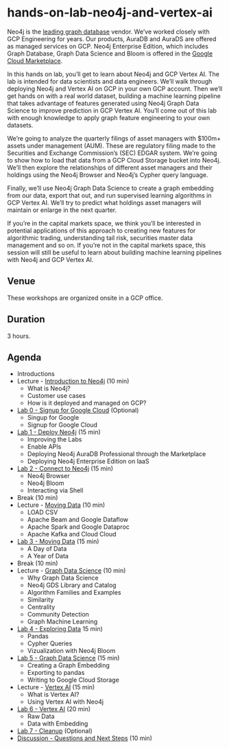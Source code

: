 # hands-on-lab-neo4j-and-vertex-ai
Neo4j is the [leading graph database](https://neo4j.com/whitepapers/forrester-wave-graph-data-platforms/) vendor.  We’ve worked closely with GCP Engineering for years.  Our products, AuraDB and AuraDS are offered as managed services on GCP.  Neo4j Enterprise Edition, which includes Graph Database, Graph Data Science and Bloom is offered in the [Google Cloud Marketplace](https://console.cloud.google.com/marketplace/browse?q=neo4j).

In this hands on lab, you’ll get to learn about Neo4j and GCP Vertex AI.  The lab is intended for data scientists and data engineers.  We’ll walk through deploying Neo4j and Vertex AI on GCP in your own GCP account.  Then we’ll get hands on with a real world dataset, building a machine learning pipeline that takes advantage of features generated using Neo4j Graph Data Science to improve prediction in GCP Vertex AI.  You’ll come out of this lab with enough knowledge to apply graph feature engineering to your own datasets.

We’re going to analyze the quarterly filings of asset managers with $100m+ assets under management (AUM).  These are regulatory filing made to the Securities and Exchange Commission’s (SEC) EDGAR system.  We’re going to show how to load that data from a GCP Cloud Storage bucket into Neo4j.  We’ll then explore the relationships of different asset managers and their holdings using the Neo4j Browser and Neo4j’s Cypher query language.

Finally, we’ll use Neo4j Graph Data Science to create a graph embedding from our data, export that out, and run supervised learning algorithms in GCP Vertex AI.  We’ll try to predict what holdings asset managers will maintain or enlarge in the next quarter.  

If you’re in the capital markets space, we think you’ll be interested in potential applications of this approach to creating new features for algorithmic trading, understanding tail risk, securities master data management and so on.  If you’re not in the capital markets space, this session will still be useful to learn about building machine learning pipelines with Neo4j and GCP Vertex AI.

## Venue
These workshops are organized onsite in a GCP office.

## Duration
3 hours.

## Agenda
* Introductions
* Lecture - [Introduction to Neo4j](https://docs.google.com/presentation/d/1WvPzs_JEh8uuKEAQGecH1rUd1NoRzqZIKc-hQkuBdXQ/edit?usp=sharing) (10 min)
    * What is Neo4j?
    * Customer use cases
    * How is it deployed and managed on GCP?
* [Lab 0 - Signup for Google Cloud](Lab%200%20-%20Signup%20for%20Google%20Cloud) (Optional)
    * Singup for Google
    * Signup for Google Cloud
* [Lab 1 - Deploy Neo4j](Lab%201%20-%20Deploy%20Neo4j) (15 min)
    * Improving the Labs
    * Enable APIs
    * Deploying Neo4j AuraDB Professional through the Marketplace
    * Deploying Neo4j Enterprise Edition on IaaS
* [Lab 2 - Connect to Neo4j](Lab%202%20-%20Connect%20to%20Neo4j/README.md) (15 min)
    * Neo4j Browser
    * Neo4j Bloom
    * Interacting via Shell
* Break (10 min)
* Lecture - [Moving Data](https://docs.google.com/presentation/d/1O6Oy_GbDYYCvQanUyUCl30hQdSsy9kKL53Jgl23Nnsk/edit?usp=sharing) (10 min)
    * LOAD CSV
    * Apache Beam and Google Dataflow
    * Apache Spark and Google Dataproc
    * Apache Kafka and Cloud Cloud
* [Lab 3 - Moving Data](Lab%203%20-%20Moving%20Data/README.md) (15 min)
    * A Day of Data
    * A Year of Data
* Break (10 min)
* Lecture - [Graph Data Science](https://docs.google.com/presentation/d/133tXAH--V7Uvyd0Ylhs08_xDEPfl64uvaNNdxeHVpvk/edit?usp=sharing) (10 min)
    * Why Graph Data Science
    * Neo4j GDS Library and Catalog
    * Algorithm Families and Examples
    * Similarity
    * Centrality
    * Community Detection
    * Graph Machine Learning
* [Lab 4 - Exploring Data](Lab%204%20-%20Exploring%20Data/README.md) 15 min)
    * Pandas
    * Cypher Queries
    * Vizualization with Neo4j Bloom
* [Lab 5 - Graph Data Science](Lab%205%20-%20Graph%20Data%20Science/README.md) (15 min)
    * Creating a Graph Embedding
    * Exporting to pandas
    * Writing to Google Cloud Storage
* Lecture - [Vertex AI](https://docs.google.com/presentation/d/19TewJE5YgESTmN9qW4MOtFP4m39uPhUaRXErkCzrdbE/edit?usp=sharing) (15 min)
    * What is Vertex AI?
    * Using Vertex AI with Neo4j
* [Lab 6 - Vertex AI](Lab%206%20-%20Vertex%20AI) (20 min)
    * Raw Data
    * Data with Embedding
* [Lab 7 - Cleanup](Lab%207%20-%20Cleanup) (Optional)
* [Discussion - Questions and Next Steps](Discussion%20-%20Questions%20and%20Next%20Steps.md) (10 min)
